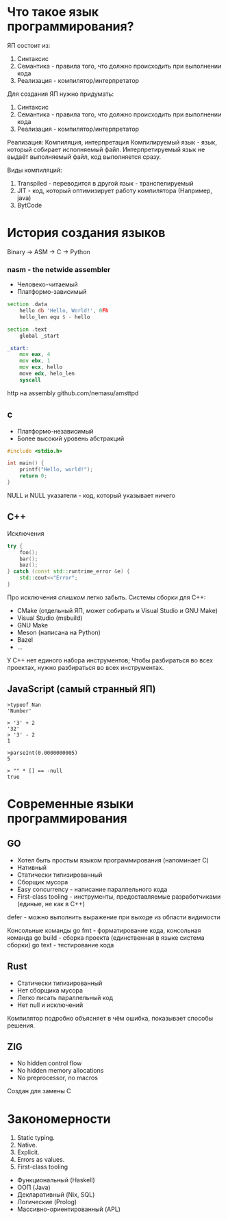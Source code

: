 # Что такое язык программирования?
ЯП состоит из:
1. Синтаксис
2. Семантика - правила того, что должно происходить при выполнении кода
3. Реализация - компилятор/интерпретатор

 Для создания ЯП нужно придумать:
1. Синтаксис
2. Семантика - правила того, что должно происходить при выполнении кода
3. Реализация - компилятор/интерпретатор

Реализация:
Компиляция, интерпретация
Компилируемый язык - язык, который собирает исполняемый файл.
Интерпретируемый язык не выдаёт выполняемый файл, код выполняется сразу.

Виды компиляций:
1. Transpiled - переводится в другой язык - транспелируемый
2. JIT - код, который оптимизирует работу компилятора (Например, java)
3. BytCode

# История создания языков
Binary -> ASM -> C -> Python

### nasm -  the netwide assembler
- Человеко-читаемый
- Платформо-зависимый

```asm
section .data
	hello db 'Hello, World!', 0Fh
	hello_len equ $ - hello

section .text
	global _start

_start:
	mov eax, 4
	mov ebx, 1
	mov ecx, hello
	move edx, helo_len
	syscall
```

http на assembly github.com/nemasu/amsttpd

## c
- Платформо-независимый
- Более высокий уровень абстракций

```C
#include <stdio.h>

int main() {
	printf("Hello, world!");
	return 0;
}
```

NULL и NULL указатели - код, который указывает ничего

## C++
Исключения
```C++
try {
	foo();
	bar();
	baz();
} catch (const std::runtrime_error &e) {
	std::cout<<"Error";
}
```
Про исключения *слишком* легко забыть.
Системы сборки для C++:
- CMake (отдельный ЯП, может собирать и Visual Studio и GNU Make)
- Visual Studio (msbuild)
- GNU Make
- Meson (написана на Python)
- Bazel
- ...

У C++ нет единого набора инструментов;
Чтобы разбираться во всех проектах, нужно разбираться во всех инструментах. 

## JavaScript (самый странный ЯП)
```JS
>typeof Nan
'Number'

> '3' + 2
'32'
> '3' - 2
1

>parseInt(0.0000000005)
5

> "" * [] == -null
true
```

# Современные языки программирования
## GO
- Хотел быть простым языком программирования (напоминает C)
- Нативный
- Статически типизированный
- Сборщик мусора
- Easy concurrency - написание параллельного кода
- First-class tooling - инструменты, предоставляемые разработчиками (единые, не как в C++)

defer - можно выполнить выражение при выходе из области видимости

Консольные команды
go fmt - форматирование кода, консольная команда
go build - сборка проекта (единственная в языке система сборки)
go text - тестирование кода

## Rust
- Статически типизированный
- Нет сборщика мусора
- Легко писать параллельный код
- Нет null и исключений

Компилятор подробно объясняет в чём ошибка, показывает способы решения.

## ZIG
- No hidden control flow
- No hidden memory allocations
- No preprocessor, no macros

Создан для замены C

# Закономерности
1. Static typing.
2. Native.
3. Explicit.
4. Errors as values.
5. First-class tooling

- Функциональный (Haskell)
- ООП (Java)
- Декларативный (Nix, SQL)
- Логические (Prolog)
- Массивно-ориентированный (APL)
